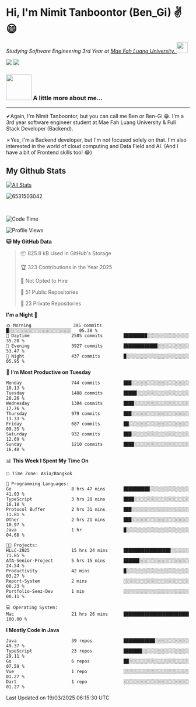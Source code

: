 # Hi, I'm Nimit Tanboontor (Ben_Gi) ✌😄
<p><em>Studying Software Engineering 3rd Year at <a href="https://en.mfu.ac.th/home.html"> Mae Fah Luang University.
</a><img src="https://media.giphy.com/media/WUlplcMpOCEmTGBtBW/giphy.gif" width="30"> </em></p>


[![](https://img.shields.io/badge/linkedin-%230077B5.svg?style=for-the-badge&logo=linkedin)]([https://www.linkedin.com/in/thanaphoom-babparn/](https://www.linkedin.com/in/nimit-tanbooutor-798139246/))
[![](https://img.shields.io/badge/Medium-12100E?style=for-the-badge&logo=medium&logoColor=white)](https://medium.com/@nimittanbooutor)

### <img src="https://media.giphy.com/media/VgCDAzcKvsR6OM0uWg/giphy.gif" width="70"> A little more about me...  

<hr> <!-- Horizontal line -->

&#10004;Again, I'm Nimit Tanboontor, but you can call me Ben or Ben-Gi 😁. I'm a 3rd year software engineer student at Mae Fah Luang University & Full Stack Developer (Backend).

&#10007;Yes, I'm a Backend developer, but I'm not focused solely on that. I'm also interested in the world of cloud computing and Data Field and AI. (And I have a bit of Frontend skills too! 😂)


## My Github Stats

[![All Stats](https://github-readme-stats.vercel.app/api?username=6531503042&show_icons=true&theme=algolia)](https://github.com/6531503042)

<p><img align="center" src="https://github-readme-streak-stats.herokuapp.com/?user=6531503042&" alt="6531503042" /></p>

<br />


<!--START_SECTION:waka-->
![Code Time](http://img.shields.io/badge/Code%20Time-379%20hrs%205%20mins-blue)

![Profile Views](http://img.shields.io/badge/Profile%20Views-11-blue)

**🐱 My GitHub Data** 

> 📦 825.8 kB Used in GitHub's Storage 
 > 
> 🏆 323 Contributions in the Year 2025
 > 
> 🚫 Not Opted to Hire
 > 
> 📜 51 Public Repositories 
 > 
> 🔑 23 Private Repositories 
 > 
**I'm a Night 🦉** 

```text
🌞 Morning                395 commits         █░░░░░░░░░░░░░░░░░░░░░░░░   05.38 % 
🌆 Daytime                2585 commits        █████████░░░░░░░░░░░░░░░░   35.20 % 
🌃 Evening                3927 commits        █████████████░░░░░░░░░░░░   53.47 % 
🌙 Night                  437 commits         █░░░░░░░░░░░░░░░░░░░░░░░░   05.95 % 
```
📅 **I'm Most Productive on Tuesday** 

```text
Monday                   744 commits         ███░░░░░░░░░░░░░░░░░░░░░░   10.13 % 
Tuesday                  1488 commits        █████░░░░░░░░░░░░░░░░░░░░   20.26 % 
Wednesday                1304 commits        ████░░░░░░░░░░░░░░░░░░░░░   17.76 % 
Thursday                 979 commits         ███░░░░░░░░░░░░░░░░░░░░░░   13.33 % 
Friday                   687 commits         ██░░░░░░░░░░░░░░░░░░░░░░░   09.35 % 
Saturday                 932 commits         ███░░░░░░░░░░░░░░░░░░░░░░   12.69 % 
Sunday                   1210 commits        ████░░░░░░░░░░░░░░░░░░░░░   16.48 % 
```


📊 **This Week I Spent My Time On** 

```text
🕑︎ Time Zone: Asia/Bangkok

💬 Programming Languages: 
Go                       8 hrs 47 mins       ██████████░░░░░░░░░░░░░░░   41.03 % 
TypeScript               3 hrs 28 mins       ████░░░░░░░░░░░░░░░░░░░░░   16.18 % 
Protocol Buffer          2 hrs 31 mins       ███░░░░░░░░░░░░░░░░░░░░░░   11.81 % 
Other                    2 hrs 21 mins       ███░░░░░░░░░░░░░░░░░░░░░░   10.97 % 
Java                     1 hr                █░░░░░░░░░░░░░░░░░░░░░░░░   04.68 % 

🐱‍💻 Projects: 
HLLC-2025                15 hrs 24 mins      ██████████████████░░░░░░░   71.85 % 
ATA-Senior-Project       5 hrs 15 mins       ██████░░░░░░░░░░░░░░░░░░░   24.54 % 
Productivity             42 mins             █░░░░░░░░░░░░░░░░░░░░░░░░   03.27 % 
Report-System            2 mins              ░░░░░░░░░░░░░░░░░░░░░░░░░   00.23 % 
Portfolio-Seez-Dev       1 min               ░░░░░░░░░░░░░░░░░░░░░░░░░   00.11 % 

💻 Operating System: 
Mac                      21 hrs 26 mins      █████████████████████████   100.00 % 
```

**I Mostly Code in Java** 

```text
Java                     39 repos            ████████████░░░░░░░░░░░░░   49.37 % 
TypeScript               23 repos            ███████░░░░░░░░░░░░░░░░░░   29.11 % 
Go                       6 repos             ██░░░░░░░░░░░░░░░░░░░░░░░   07.59 % 
Vue                      1 repo              ░░░░░░░░░░░░░░░░░░░░░░░░░   01.27 % 
Dart                     1 repo              ░░░░░░░░░░░░░░░░░░░░░░░░░   01.27 % 
```




 Last Updated on 19/03/2025 06:15:30 UTC
<!--END_SECTION:waka-->
